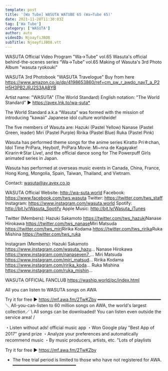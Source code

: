 ```yaml
---
template: post
title: '[Wa Tube] WASUTA WATUBE 65 (Wa→Tube 65)'
date: 2021-11-28T11:30:03Z
tag: ['Wa Tube']
category: ['WASUTA']
author: auto 
videoID: NjoayfiJBO8
subTitle: NjoayfiJBO8.vtt
---
```

WASUTA Official Video Program "Wa→Tube" vol.65
Wasuta's official behind-the-scenes series “Wa→Tube” vol.65
Making of Wasuta's 3rd Photo Album "wasuta ryokouki"


WASUTA 3rd Photobook
"WASUTA Travelogue"
Buy from here
https://www.amazon.co.jp/dp/4198653860/ref=cm_sw_r_awdo_navT_a_P2H5H3PB2JRJ2S3AABYB



Artist name: "WASUTA" (The World Standard)
English notation: "The World Standard"
► https://avex.lnk.to/wa-suta*​

The World Standard a.k.a “Wasuta” was formed with the mission of introducing "kawaii" Japanese idol culture worldwide!

The five members of Wasuta are:
Hazuki (Pastel Yellow)
Nanase (Pastel Green, leader)
Miri (Pastel Purple)
Ririka (Pastel Blue)
Ruka (Pastel Pink)

Wasuta has performed theme songs for the anime series Kiratto Pri☆chan, Idol Time PriPara, Heybot!, PriPara Movie: Mi~nna de Kagayake! Kirarin☆Star Live!, and the official dance song for The Powerpuff Girls animated series in Japan.

Wasuta has performed at overseas music events in Canada, China, France, Hong Kong, Mongolia, Spain, Taiwan, Thailand, and Vietnam.

Contact: wasuta@av.avex.co.jp


WASUTA Official Website: http://wa-suta.world
Facebook: https://www.facebook.com/tws.wasuta
Twitter: https://twitter.com/tws_staff
Instagram: https://www.instagram.com/wasuta.world
Spotify: http://bit.ly/Wasuta_Spotify
Apple Music: http://bit.ly/Wasuta_iTunes


Twitter (Members):
Hazuki Sakamoto https://twitter.com/tws_hazuki​
Nanase Hirokawa https://twitter.com/tws_nanase​
Miri Matsuda https://twitter.com/tws_miri​​
Ririka Kodama https://twitter.com/tws_ririka​
Ruka Mishina https://twitter.com/tws_ruka​

Instagram (Members):
Hazuki Sakamoto https://www.instagram.com/wasuta_hazu...
Nanase Hirokawa https://www.instagram.com/nanaseven7_...
Miri Matsuda https://www.instagram.com/miri_matsud...
Ririka Kodama https://www.instagram.com/ririka_koda...
Ruka Mishina https://www.instagram.com/ruka_mishin...

WASUTA OFFICIAL FANCLUB
https://waship.world/pc/index.html



All you can listen to WASUTA songs on AWA

Try it for free ▶ https://mf.awa.fm/2TwKZby
━━━━━━━━━━━━━━━━━━━━━━━━
＼ All-you-can-listen to 60 million songs on AWA, the world's largest collection／
\ All songs can be downloaded! You can listen even outside the service area! /

・Listen without ads! official music app
・Won Google play "Best App of 2017" grand prize
・Analyze your preferences and automatically recommend music
・By music producers, artists, etc.
"Lots of playlists

Try it for free ▶ https://mf.awa.fm/2TwKZby
 
* The free trial period is limited to those who have not registered for AWA.
━━━━━━━━━━━━━━━━━━━━━━━━